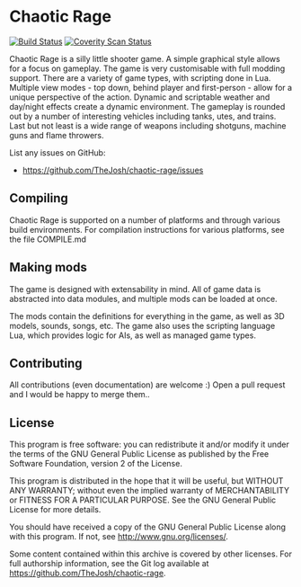 Chaotic Rage
============

[![Build Status](https://travis-ci.org/TheJosh/chaotic-rage.png?branch=master)](https://travis-ci.org/TheJosh/chaotic-rage)
[![Coverity Scan Status](https://scan.coverity.com/projects/2787/badge.svg)](https://scan.coverity.com/projects/thejosh-chaotic-rage)

Chaotic Rage is a silly little shooter game. A simple graphical style allows for a focus on gameplay. The game is very customisable with full modding support. There are a variety of game types, with scripting done in Lua. Multiple view modes - top down, behind player and first-person - allow for a unique perspective of the action. Dynamic and scriptable weather and day/night effects create a dynamic environment. The gameplay is rounded out by a number of interesting vehicles including tanks, utes, and trains. Last but not least is a wide range of weapons including shotguns, machine guns and flame throwers.

List any issues on GitHub:
* https://github.com/TheJosh/chaotic-rage/issues


Compiling
---------

Chaotic Rage is supported on a number of platforms and through various
build environments. For compilation instructions for various platforms,
see the file COMPILE.md


Making mods
-----------

The game is designed with extensability in mind. All of game data
is abstracted into data modules, and multiple mods can be loaded at once.

The mods contain the definitions for everything in the game,
as well as 3D models, sounds, songs, etc. The game also uses the scripting
language Lua, which provides logic for AIs, as well as managed game types.


Contributing
------------

All contributions (even documentation) are welcome :) Open a pull request and I would be happy to merge them..


License
-------
This program is free software: you can redistribute it and/or modify
it under the terms of the GNU General Public License as published by
the Free Software Foundation, version 2 of the License.

This program is distributed in the hope that it will be useful,
but WITHOUT ANY WARRANTY; without even the implied warranty of
MERCHANTABILITY or FITNESS FOR A PARTICULAR PURPOSE.  See the
GNU General Public License for more details.

You should have received a copy of the GNU General Public License
along with this program.  If not, see <http://www.gnu.org/licenses/>.


Some content contained within this archive is covered by other
licenses. For full authorship information, see the Git log available
at <https://github.com/TheJosh/chaotic-rage>.
